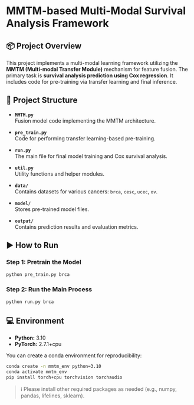 # MMTM-based Multi-Modal Survival Analysis Framework

## 📦 Project Overview

This project implements a multi-modal learning framework utilizing the **MMTM (Multi-modal Transfer Module)** mechanism for feature fusion. The primary task is **survival analysis prediction using Cox regression**. It includes code for pre-training via transfer learning and final inference.

## 📁 Project Structure

- **`MMTM.py`**  
  Fusion model code implementing the MMTM architecture.

- **`pre_train.py`**  
  Code for performing transfer learning-based pre-training.

- **`run.py`**  
  The main file for final model training and Cox survival analysis.

- **`util.py`**  
  Utility functions and helper modules.

- **`data/`**  
  Contains datasets for various cancers: `brca`, `cesc`, `ucec`, `ov`.

- **`model/`**  
  Stores pre-trained model files.

- **`output/`**  
  Contains prediction results and evaluation metrics.

## ▶️ How to Run

### Step 1: Pretrain the Model

```bash
python pre_train.py brca
```

### Step 2: Run the Main Process

```bash
python run.py brca
```

## 💻 Environment

- **Python:** 3.10
- **PyTorch:** 2.7.1+cpu

You can create a conda environment for reproducibility:

```bash
conda create -n mmtm_env python=3.10
conda activate mmtm_env
pip install torch+cpu torchvision torchaudio 
```

> ℹ️ Please install other required packages as needed (e.g., numpy, pandas, lifelines, sklearn).

